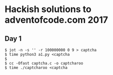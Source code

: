 # Hackish solutions to adventofcode.com 2017

## Day 1

```
$ jot -n -s '' -r 100000000 0 9 > captcha
$ time python3 a1.py <captcha
$
$ cc -Ofast captcha.c -o captcharoo
$ time ./captcharoo <captcha
```

